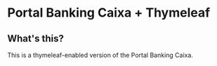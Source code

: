 # Portal Banking Caixa + Thymeleaf

## What's this?
This is a thymeleaf-enabled version of the Portal Banking Caixa.